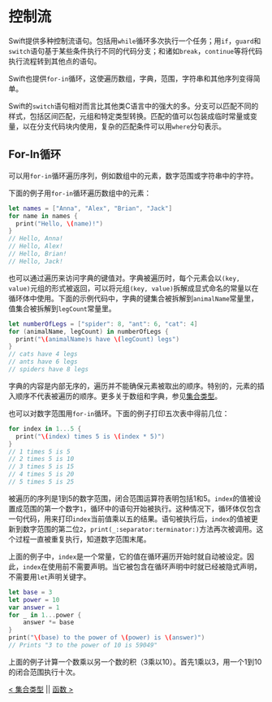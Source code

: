 # 控制流

Swift提供多种控制流语句。包括用`while`循环多次执行一个任务；用`if`，`guard`和`switch`语句基于某些条件执行不同的代码分支；和诸如`break`，`continue`等将代码执行流程转到其他点的语句。

Swift也提供`for-in`循环，这使遍历数组，字典，范围，字符串和其他序列变得简单。

Swift的`switch`语句相对而言比其他类C语言中的强大的多。分支可以匹配不同的样式，包括区间匹配，元组和特定类型转换。匹配的值可以包装成临时常量或变量，以在分支代码块内使用，复杂的匹配条件可以用`where`分句表示。

## For-In循环

可以用`for-in`循环遍历序列，例如数组中的元素，数字范围或字符串中的字符。

下面的例子用`for-in`循环遍历数组中的元素：
```swift
let names = ["Anna", "Alex", "Brian", "Jack"]
for name in names {
  print("Hello, \(name)!")
}
// Hello, Anna!
// Hello, Alex!
// Hello, Brian!
// Hello, Jack!
```

也可以通过遍历来访问字典的键值对。字典被遍历时，每个元素会以`(key, value)`元组的形式被返回，可以将元组`(key, value)`拆解成显式命名的常量以在循环体中使用。下面的示例代码中，字典的键集合被拆解到`animalName`常量里，值集合被拆解到`legCount`常量里。
```swift
let numberOfLegs = ["spider": 8, "ant": 6, "cat": 4]
for (animalName, legCount) in numberOfLegs {
  print("\(animalName)s have \(legCount) legs")
}
// cats have 4 legs
// ants have 6 legs
// spiders have 8 legs
```

字典的内容是内部无序的，遍历并不能确保元素被取出的顺序。特别的，元素的插入顺序不代表被遍历的顺序。更多关于数组和字典，参见[集合类型](Collection_Types.md)。

也可以对数字范围用`for-in`循环。下面的例子打印五次表中得前几位：
```swift
for index in 1...5 {
  print("\(index) times 5 is \(index * 5)")
}
// 1 times 5 is 5
// 2 times 5 is 10
// 3 times 5 is 15
// 4 times 5 is 20
// 5 times 5 is 25
```

被遍历的序列是1到5的数字范围，闭合范围运算符表明包括1和5。`index`的值被设置成范围的第一个数字`1`，循环中的语句开始被执行。这种情况下，循环体仅包含一句代码，用来打印`index`当前值乘以五的结果。语句被执行后，`index`的值被更新到数字范围的第二位`2`，`print(_:separator:terminator:)`方法再次被调用。这个过程一直被重复执行，知道数字范围末尾。

上面的例子中，`index`是一个常量，它的值在循环遍历开始时就自动被设定。因此，`index`在使用前不需要声明。当它被包含在循环声明中时就已经被隐式声明，不需要用`let`声明关键字。

```swift
let base = 3
let power = 10
var answer = 1
for _ in 1...power {
    answer *= base
}
print("\(base) to the power of \(power) is \(answer)")
// Prints "3 to the power of 10 is 59049"
```

上面的例子计算一个数乘以另一个数的积（3乘以10）。首先1乘以3，用一个1到10的闭合范围执行十次。

















[< 集合类型](Collection_Types.md) || [函数 >](Functions.md)
